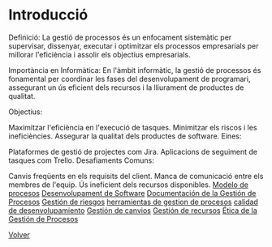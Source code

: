 # Introducció
Definició: La gestió de processos és un enfocament sistemàtic per supervisar, dissenyar, executar i optimitzar els processos empresarials per millorar l'eficiència i assolir els objectius empresarials.

Importància en Informàtica: En l'àmbit informàtic, la gestió de processos és fonamental per coordinar les fases del desenvolupament de programari, assegurant un ús eficient dels recursos i la lliurament de productes de qualitat.

Objectius:

Maximitzar l'eficiència en l'execució de tasques.
Minimitzar els riscos i les ineficiències.
Assegurar la qualitat dels productes de software.
Eines:

Plataformes de gestió de projectes com Jira.
Aplicacions de seguiment de tasques com Trello.
Desafiaments Comuns:

Canvis freqüents en els requisits del client.
Manca de comunicació entre els membres de l'equip.
Ús ineficient dels recursos disponibles.
[Modelo de procesos](02-Model_de_processos.md)
[Desenvolupament de Software](03-Desenvolupament_de_Software.md)
[Documentación de la Gestión de Procesos](04_Documentaci%C3%B3_en_la_Gesti%C3%B3_de_Processos.md)
[Gestión de riesgos](05_Gesti%C3%B3_de_Riscos.md)
[herramientas de gestion de procesos](06_Eines_de_Gesti%C3%B3_de_Processos.md)
[calidad de desenvolupamiento](07_Qualitat_en_el_Desenvolupament_de_Software.md)
[Gestión de canvios](08_Gesti%C3%B3_de_Canvis.md)
[Gestión de recursos](09_Gesti%C3%B3_de_Recursos.md)
[Ética de la Gestión de Procesos](10_%C3%88tica_en_la_Gesti%C3%B3_de_Processos.md)

[Volver](../README.md)